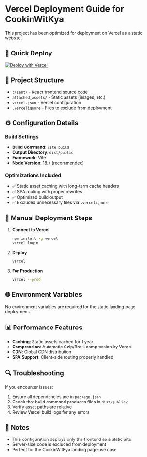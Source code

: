 # Vercel Deployment Guide for CookinWitKya

This project has been optimized for deployment on Vercel as a static website.

## 🚀 Quick Deploy

[![Deploy with Vercel](https://vercel.com/button)](https://vercel.com/new/clone?repository-url=YOUR_REPO_URL)

## 📁 Project Structure

- `client/` - React frontend source code
- `attached_assets/` - Static assets (images, etc.)
- `vercel.json` - Vercel configuration
- `.vercelignore` - Files to exclude from deployment

## ⚙️ Configuration Details

### Build Settings
- **Build Command**: `vite build`
- **Output Directory**: `dist/public`
- **Framework**: Vite
- **Node Version**: 18.x (recommended)

### Optimizations Included
- ✅ Static asset caching with long-term cache headers
- ✅ SPA routing with proper rewrites
- ✅ Optimized build output
- ✅ Excluded unnecessary files via `.vercelignore`

## 🔧 Manual Deployment Steps

1. **Connect to Vercel**
   ```bash
   npm install -g vercel
   vercel login
   ```

2. **Deploy**
   ```bash
   vercel
   ```

3. **For Production**
   ```bash
   vercel --prod
   ```

## 🌐 Environment Variables

No environment variables are required for the static landing page deployment.

## 📊 Performance Features

- **Caching**: Static assets cached for 1 year
- **Compression**: Automatic Gzip/Brotli compression by Vercel
- **CDN**: Global CDN distribution
- **SPA Support**: Client-side routing properly handled

## 🔍 Troubleshooting

If you encounter issues:
1. Ensure all dependencies are in `package.json`
2. Check that build command produces files in `dist/public/`
3. Verify asset paths are relative
4. Review Vercel build logs for any errors

## 📝 Notes

- This configuration deploys only the frontend as a static site
- Server-side code is excluded from deployment
- Perfect for the CookinWitKya landing page use case